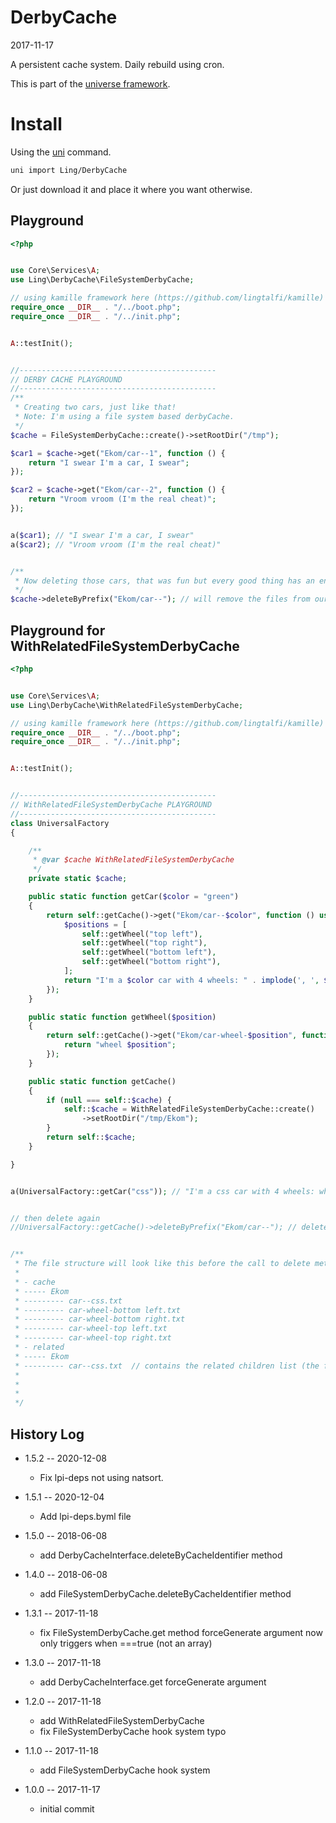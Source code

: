 DerbyCache
===========
2017-11-17



A persistent cache system. Daily rebuild using cron.


This is part of the [universe framework](https://github.com/karayabin/universe-snapshot).


Install
==========
Using the [uni](https://github.com/lingtalfi/universe-naive-importer) command.
```bash
uni import Ling/DerbyCache
```

Or just download it and place it where you want otherwise.


Playground
-------------
```php
<?php


use Core\Services\A;
use Ling\DerbyCache\FileSystemDerbyCache;

// using kamille framework here (https://github.com/lingtalfi/kamille)
require_once __DIR__ . "/../boot.php";
require_once __DIR__ . "/../init.php";


A::testInit();


//--------------------------------------------
// DERBY CACHE PLAYGROUND
//--------------------------------------------
/**
 * Creating two cars, just like that!
 * Note: I'm using a file system based derbyCache.
 */
$cache = FileSystemDerbyCache::create()->setRootDir("/tmp");

$car1 = $cache->get("Ekom/car--1", function () {
    return "I swear I'm a car, I swear";
});

$car2 = $cache->get("Ekom/car--2", function () {
    return "Vroom vroom (I'm the real cheat)";
});


a($car1); // "I swear I'm a car, I swear"
a($car2); // "Vroom vroom (I'm the real cheat)"


/**
 * Now deleting those cars, that was fun but every good thing has an end
 */
$cache->deleteByPrefix("Ekom/car--"); // will remove the files from our filesystem
```




Playground for WithRelatedFileSystemDerbyCache
------------------

```php
<?php


use Core\Services\A;
use Ling\DerbyCache\WithRelatedFileSystemDerbyCache;

// using kamille framework here (https://github.com/lingtalfi/kamille)
require_once __DIR__ . "/../boot.php";
require_once __DIR__ . "/../init.php";


A::testInit();


//--------------------------------------------
// WithRelatedFileSystemDerbyCache PLAYGROUND
//--------------------------------------------
class UniversalFactory
{

    /**
     * @var $cache WithRelatedFileSystemDerbyCache
     */
    private static $cache;

    public static function getCar($color = "green")
    {
        return self::getCache()->get("Ekom/car--$color", function () use ($color) {
            $positions = [
                self::getWheel("top left"),
                self::getWheel("top right"),
                self::getWheel("bottom left"),
                self::getWheel("bottom right"),
            ];
            return "I'm a $color car with 4 wheels: " . implode(', ', $positions);
        });
    }

    public static function getWheel($position)
    {
        return self::getCache()->get("Ekom/car-wheel-$position", function () use ($position) {
            return "wheel $position";
        });
    }

    public static function getCache()
    {
        if (null === self::$cache) {
            self::$cache = WithRelatedFileSystemDerbyCache::create()
                ->setRootDir("/tmp/Ekom");
        }
        return self::$cache;
    }

}


a(UniversalFactory::getCar("css")); // "I'm a css car with 4 wheels: wheel top left, wheel top right, wheel bottom left, wheel bottom right"


// then delete again
//UniversalFactory::getCache()->deleteByPrefix("Ekom/car--"); // delete the whole car with its four wheels


/**
 * The file structure will look like this before the call to delete method:
 *
 * - cache
 * ----- Ekom
 * --------- car--css.txt   
 * --------- car-wheel-bottom left.txt
 * --------- car-wheel-bottom right.txt
 * --------- car-wheel-top left.txt
 * --------- car-wheel-top right.txt
 * - related
 * ----- Ekom
 * --------- car--css.txt  // contains the related children list (the four wheel's cache items in cache/Ekom)
 *
 *
 *
 */

```




History Log
------------------

- 1.5.2 -- 2020-12-08

    - Fix lpi-deps not using natsort.

- 1.5.1 -- 2020-12-04

    - Add lpi-deps.byml file

- 1.5.0 -- 2018-06-08

    - add DerbyCacheInterface.deleteByCacheIdentifier method 
    
- 1.4.0 -- 2018-06-08

    - add FileSystemDerbyCache.deleteByCacheIdentifier method 
    
- 1.3.1 -- 2017-11-18

    - fix FileSystemDerbyCache.get method forceGenerate argument now only triggers when ===true (not an array) 
    
- 1.3.0 -- 2017-11-18

    - add DerbyCacheInterface.get forceGenerate argument
    
- 1.2.0 -- 2017-11-18

    - add WithRelatedFileSystemDerbyCache
    - fix FileSystemDerbyCache hook system typo
    
- 1.1.0 -- 2017-11-18

    - add FileSystemDerbyCache hook system
    
- 1.0.0 -- 2017-11-17

    - initial commit